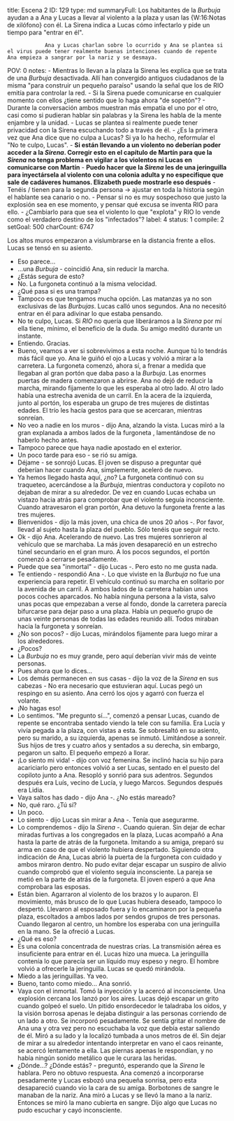 title:          Escena 2
ID:             129
type:           md
summaryFull:    Los habitantes de la *Burbuja* ayudan a a Ana y Lucas a llevar al violento a la plaza y usan las {W:16:Notas de xilófono} con él. La Sirena indica a Lucas cómo infectarlo y pide un tiempo para "entrar en él".
                
                Ana y Lucas charlan sobre lo ocurrido y Ana se plantea si el virus puede tener realmente buenas intenciones cuando de repente Ana empieza a sangrar por la nariz y se desmaya.
POV:            0
notes:          - Mientras lo llevan a la plaza la Sirena les explica que se trata de una *Burbuja* desactivada. Allí han convergido antiguos ciudadanos de la misma "para construir un pequeño paraíso" usando la señal que los de RIO emitía para controlar la red.
                    - Si la Sirena puede comunicarse en cualquier momento con ellos ¿tiene sentido que lo haga ahora "de sopetón"?
                - Durante la conversación ambos muestran más empatía el uno por el otro, casi como si pudieran hablar sin palabras y la Sirena les habla de la mente enjambre y la unidad.
                - Lucas se plantea si realmente puede tener privacidad con la Sirena escuchando todo a través de él.
                - ¿Es la primera vez que Ana dice que no culpa a Lucas? Si ya lo ha hecho, reformular el "No te culpo, Lucas".
                - **Si están llevando a un violento no deberían poder acceder a la *Sirena*. Corregir esto en el capítulo de Martín para que la *Sirena* no tenga problema en vigilar a los violentos ni Lucas en comunicarse con Martín**
                - **Puedo hacer que la *Sirena* les de una jeringuilla para inyectársela al violento con una colonia adulta y no especifique que sale de cadáveres humanos. Elizabeth puede mostrarle eso después**
                - Tenéis / tienen para la segunda persona -> ajustar en toda la historia según el hablante sea canario o no.
                - Pensar si no es muy sospechoso que justo la explosión sea en ese momento, y pensar qué excusa se inventa RIO para ello.
                	- ¿Cambiarlo para que sea el violento lo que "explota" y RIO lo vende como el verdadero destino de los "infectados"?
label:          4
status:         1
compile:        2
setGoal:        500
charCount:      6747


Los altos muros empezaron a vislumbrarse en la distancia frente a ellos.
Lucas se tensó en su asiento.
- Eso parece...
- ...una *Burbuja* - coincidió Ana, sin reducir la marcha.
- ¿Estás segura de esto?
- No.
La furgoneta continuó a la misma velocidad.
- ¿Qué pasa si es una trampa?
- Tampoco es que tengamos mucha opción. Las matanzas ya no son exclusivas de las *Burbujas*.
Lucas calló unos segundos. Ana no necesitó entrar en él para adivinar lo que estaba pensando.
- No te culpo, Lucas. Si *RIO* no quería que liberáramos a la *Sirena* por mí ella tiene, mínimo, el beneficio de la duda.
Su amigo meditó durante un instante.
- Entiendo. Gracias.
- Bueno, veamos a ver si sobrevivimos a esta noche. Aunque tú lo tendrás más fácil que yo.
Ana le guiñó el ojo a Lucas y volvió a mirar a la carretera.
La furgoneta comenzó, ahora sí, a frenar a medida que llegaban al gran portón que daba paso a la *Burbuja*.
Las enormes puertas de madera comenzaron a abrirse. Ana no dejó de reducir la marcha, mirando fijamente lo que les esperaba al otro lado.
Al otro lado había una estrecha avenida de un carril. En la acera de la izquierda, junto al portón, los esperaba un grupo de tres mujeres de distintas edades.
El trío les hacía gestos para que se acercaran, mientras sonreían.
- No veo a nadie en los muros - dijo Ana, alzando la vista.
Lucas miró a la gran explanada a ambos lados de la furgoneta , lamentándose de no haberlo hecho antes.
- Tampoco parece que haya nadie apostado en el exterior.
- Un poco tarde para eso - se rió su amiga.
- Déjame - se sonrojó Lucas.
El joven se dispuso a preguntar qué deberían hacer cuando Ana, simplemente, aceleró de nuevo.
- Ya hemos llegado hasta aquí, ¿no?
La furgoneta continuó con su traqueteo, acercándose a la *Burbuja*, mientras conductora y copiloto no dejaban de mirar a su alrededor. De vez en cuando Lucas echaba un vistazo hacia atrás para comprobar que el violento seguía inconsciente.
Cuando atravesaron el gran portón, Ana detuvo la furgoneta frente a las tres mujeres.
- Bienvenidos - dijo la más joven, una chica de unos 20 años -. Por favor, llevad al sujeto hasta la plaza del pueblo. Sólo tenéis que seguir recto.
- Ok - dijo Ana. Acelerando de nuevo.
Las tres mujeres sonrieron al vehículo que se marchaba. La más joven desapareció en un estrecho túnel secundario en el gran muro.
A los pocos segundos, el portón comenzó a cerrarse pesadamente.
- Puede que sea "inmortal" - dijo Lucas -. Pero esto no me gusta nada.
- Te entiendo - respondió Ana -. Lo que viviste en la *Burbuja* no fue una experiencia para repetir.
El vehículo continuó su marcha en solitario por la avenida de un carril. A ambos lados de la carretera habían unos pocos coches aparcados. No había ninguna persona a la vista, salvo unas pocas que empezaban a verse al fondo, donde la carretera parecía bifurcarse para dejar paso a una plaza.
Había un pequeño grupo de unas veinte personas de todas las edades reunido allí. Todos miraban hacia la furgoneta y sonreían.
- ¿No son pocos? - dijo Lucas, mirándolos fijamente para luego mirar a los alrededores.
- ¿Pocos?
- La *Burbuja* no es muy grande, pero aquí deberían vivir más de veinte personas.
- Pues ahora que lo dices...
- Los demás permanecen en sus casas - dijo la voz de la *Sirena* en sus cabezas - No era necesario que estuvieran aquí.
Lucas pegó un respingo en su asiento. Ana cerró los ojos y agarró con fuerza el volante.
- ¡No hagas eso!
- Lo sentimos.
"Me pregunto sí...", comenzó a pensar Lucas, cuando de repente se encontraba sentado viendo la tele con su familia. Era Lucía y vivía pegada a la plaza, con vistas a esta.
Se sobresaltó en su asiento, pero su marido, a su izquierda, apenas se inmutó. Limitándose a sonreír. Sus hijos de tres y cuatro años y sentados a su derecha, sin embargo, pegaron un salto. El pequeño empezó a llorar.
- ¡Lo siento mi vida! - dijo con voz femenina. Se inclinó hacia su hijo para acariciarlo pero entonces volvió a ser Lucas,  sentado en el puesto del copiloto junto a Ana. Resopló y sonrió para sus adentros. Segundos después era Luís, vecino de Lucía, y luego Marcos. Segundos después era Lidia.
- Vaya saltos has dado - dijo Ana -. ¿No estás mareado?
- No, qué raro. ¿Tú sí?
- Un poco.
- Lo siento - dijo Lucas sin mirar a Ana -. Tenía que asegurarme.
- Lo comprendemos - dijo la *Sirena* -. Cuando quieran.
Sin dejar de echar miradas furtivas a los congregados en la plaza, Lucas acompañó a Ana hasta la parte de atrás de la furgoneta. Imitando a su amiga, preparó su arma  en caso de que el violento hubiera despertado.
Siguiendo otra indicación de Ana, Lucas abrió la puerta de la furgoneta con cuidado y ambos miraron dentro.
No pudo evitar dejar escapar un suspiro de alivio cuando comprobó que el violento seguía inconsciente.
La pareja se metió en la parte de atrás de la furgoneta. El joven esperó a que Ana comprobara las esposas.
- Están bien.
Agarraron al violento de los brazos y lo auparon. El movimiento, más brusco de lo que Lucas hubiera deseado, tampoco lo despertó.
Llevaron al esposado fuera y lo encaminaron por la pequeña plaza, escoltados a ambos lados por sendos grupos de tres personas.
Cuando llegaron al centro, un hombre los esperaba con una jeringuilla en la mano.
Se la ofreció a Lucas.
- ¿Qué es eso?
- Es una colonia concentrada de nuestras crías. La transmisión aérea es insuficiente para entrar en él.
Lucas hizo una mueca. La jeringuilla contenía lo que parecía ser un líquido muy espeso y negro.
El hombre volvió a ofrecerle la jeringuilla. Lucas se quedó mirándola.
- Miedo a las jeringuillas. Ya veo.
- Bueno, tanto como miedo...
Ana sonrió.
- Vaya con el inmortal.
Tomó la inyección y la acercó al inconsciente.
Una explosión cercana los lanzó por los aires. Lucas dejó escapar un grito cuando golpeó el suelo. Un pitido ensordecedor le taladraba los oídos, y la visión borrosa apenas le dejaba distinguir a las personas corriendo de un lado a otro.
Se incorporó pesadamente.
Se sentía gritar el nombre de Ana una y otra vez pero no escuchaba la voz que debía estar saliendo de él.
Miró a su lado y la localizó tumbada a unos metros de él. Sin dejar de mirar a su alrededor intentando interpretar en vano el caos reinante, se acercó lentamente a ella.
Las piernas apenas le respondían, y no había ningún sonido metálico que le curara las heridas.
- ¿Dónde...? ¿Dónde estás? - preguntó, esperando que la *Sirena* le hablara.
Pero no obtuvo respuesta.
Ana comenzó a incorporarse pesadamente y Lucas esbozó una pequeña sonrisa, pero esta desapareció cuando vio la cara de su amiga.
Borbotones de sangre le manaban de la nariz.
Ana miró a Lucas y se llevó la mano a la nariz. Entonces se miró la mano cubierta en sangre.
Dijo algo que Lucas no pudo escuchar y cayó inconsciente.